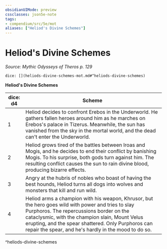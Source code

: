 ```yaml
---
obsidianUIMode: preview
cssclasses: json5e-note
tags:
- compendium/src/5e/mot
aliases: ["Heliod's Divine Schemes"]
---
```

# Heliod's Divine Schemes
*Source: Mythic Odysseys of Theros p. 129* 

`dice: [](heliods-divine-schemes-mot.md#^heliods-divine-schemes)`

**Heliod's Divine Schemes**

| dice: d4 | Scheme |
|----------|--------|
| 1 | Heliod decides to confront Erebos in the Underworld. He gathers fallen heroes around him as he marches on Erebos's palace in Tizerus. Meanwhile, the sun has vanished from the sky in the mortal world, and the dead can't enter the Underworld. |
| 2 | Heliod grows tired of the battles between Iroas and Mogis, and he decides to end their conflict by banishing Mogis. To his surprise, both gods turn against him. The resulting conflict causes the sun to rain divine blood, producing bizarre effects. |
| 3 | Angry at the hubris of nobles who boast of having the best hounds, Heliod turns all dogs into wolves and monsters that kill and run wild. |
| 4 | Heliod arms a champion with his weapon, Khrusor, but the hero goes wild with power and tries to slay Purphoros. The repercussions border on the cataclysmic, with the champion slain, Mount Velus erupting, and the spear shattered. Only Purphoros can repair the spear, and he's hardly in the mood to do so. |
^heliods-divine-schemes